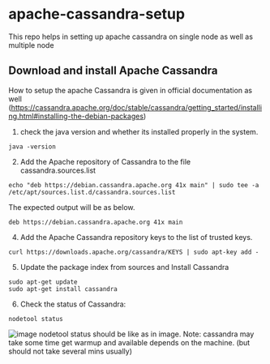# apache-cassandra-setup
This repo helps in setting up apache cassandra on single node as well as multiple node

## Download and install Apache Cassandra 
How to setup the apache Cassandra is given in official documentation as well (https://cassandra.apache.org/doc/stable/cassandra/getting_started/installing.html#installing-the-debian-packages)

1. check the java version and whether its installed properly in the system.
```
java -version
```
2. Add the Apache repository of Cassandra to the file cassandra.sources.list

```
echo "deb https://debian.cassandra.apache.org 41x main" | sudo tee -a /etc/apt/sources.list.d/cassandra.sources.list
```

The expected output will be as below.
```
deb https://debian.cassandra.apache.org 41x main
```
4. Add the Apache Cassandra repository keys to the list of trusted keys.

```
curl https://downloads.apache.org/cassandra/KEYS | sudo apt-key add -
```

5. Update the package index from sources and Install Cassandra
```
sudo apt-get update
sudo apt-get install cassandra
```

6. Check the status of Cassandra:
```
nodetool status
```
![image](https://github.com/Nims972/apache-cassandra-setup/assets/22131911/aec2f9ba-d1cc-416d-ac23-503fe3f0fc49)
nodetool status should be like as in image.
Note: cassandra may take some time get warmup and available depends on the machine. (but should not take several mins usually)
